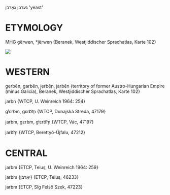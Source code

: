 גערבן
גאַרבן
'yeast'

ETYMOLOGY
===========
MHG gërwen, *jërwen {Beranek, Westjiddischer Sprachatlas, Karte 102}

![](https://ia802902.us.archive.org/9/items/Yiddish-Dialect-Maps/Beranek_Karte_105.jpg)

WESTERN
========

gerbĕn, garbĕn, jerbĕn, jarbĕn {territory of former Austro-Hungarian Empire (minus Galicia), Beranek, Westjiddischer Sprachatlas, Karte 102}

jarbn {WTCP, U. Weinreich 1964: 254}

gʲɛrbm, gɛrb͡m̩ {WTCP, Dunajská Streda, 47179}

jarbm, gɛrbm, gʲɛrb͡m̩ {WTCP, Vác, 47197}

jarb͡m̩ {WTCP, Berettyó-Újfalu, 47212}

CENTRAL
========

jarbm {ETCP, Teiuș, U. Weinreich 1964: 259}

jarbm {יאַרבן} {ETCP, Teiuș, 46233}

jarbm {ETCP, Sîg Felső Szek, 47223}